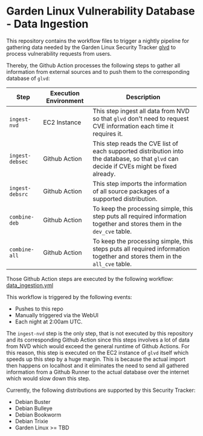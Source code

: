 # Garden Linux Vulnerability Database - Data Ingestion
This repository contains the workflow files to trigger a nightly pipeline for gathering data needed by the Garden Linux Security Tracker [glvd](https://github.com/gardenlinux/glvd) to process vulnerability requests from users.

Thereby, the Github Action processes the following steps to gather all information from external sources and to push them to the corresponding database of `glvd`:

| Step | Execution Environment | Description |
|------|-----------------------|-------------|
|`ingest-nvd`| EC2 Instance | This step ingest all data from NVD so that `glvd` don't need to request CVE information each time it requires it. |
|`ingest-debsec`| Github Action | This step reads the CVE list of each supported distribution into the database, so that `glvd` can decide if CVEs might be fixed already.|
|`ingest-debsrc`| Github Action | This step imports the information of all source packages of a supported distribution. |
|`combine-deb`| Github Action | To keep the processing simple, this step puts all required information together and stores them in the `dev_cve` table.|
|`combine-all`| Github Action | To keep the processing simple, this steps puts all required information together and stores them in the `all_cve` table.|

Those Github Action steps are executed by the following workflow: [data_ingestion.yml](./.github/workflows/data_ingestion.yml)

This workflow is triggered by the following events:
* Pushes to this repo
* Manually triggered via the WebUI
* Each night at 2:00am UTC.

The `ingest-nvd` step is the only step, that is not executed by this repository and its corresponding Github Action since this steps involves a lot of data from NVD which would exceed the general runtime of Github Actions. For this reason, this step is executed on the EC2 instance of `glvd` itself which speeds up this step by a huge margin. This is because the actual import then happens on localhost and it eliminates the need to send all gathered information from a Github Runner to the actual database over the internet which would slow down this step.

Currently, the following distributions are supported by this Security Tracker:
* Debian Buster
* Debian Bulleye
* Debian Bookworm
* Debian Trixie
* Garden Linux >= TBD